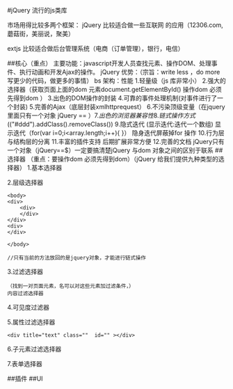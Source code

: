 #jQuery
流行的js类库

市场用得比较多两个框架： jQuery 比较适合做一些互联网 的应用（12306.com,蘑菇街，美丽说，聚美）

extjs 比较适合做后台管理系统（电商（订单管理），银行，电信）

##核心（重点）
	主要功能：javascript开发人员查找元素、操作DOM、处理事件、执行动画和开发Ajax的操作。
	jQuery 优势：（宗旨：write less ，do more 写更少的代码，做更多的事情）
	bs 架构：性能
	1.轻量级（js 库非常小）
	2.强大的选择器（获取页面上面的dom
		元素document.getElementById()
		操作dom 必须先得到dom
	）
	3.出色的DOM操作的封装
	4.可靠的事件处理机制(对事件进行了一个封装)
	5.完善的Ajax（底层封装xmlhttprequest）
	6.不污染顶级变量（在jquery 里面只有一个对象   jQuery  == $）
	7.出色的浏览器兼容性
	8.链式操作方式($("#ddd").addClass().removeClass())
	9.隐式迭代 (显示迭代:迭代一个数组)
		显示迭代（for(var i=0;i<array.length;i++){
		}）
		隐身迭代屏蔽掉for 操作
	10.行为层与结构层的分离
	11.丰富的插件支持  后期扩展非常方便
	12.完善的文档
jQuery只有一个对象（jQuery==$）一定要搞清楚jQuery 与dom 对象之间的区别于联系	
##选择器 （重点：要操作dom 必须先得到dom）（jQuery 给我们提供九种类型的选择器）
1.基本选择器


2.层级选择器
	
	<body>
    <div>
        <div>
        </div>
    </div>
    <div>
    </div>

	</body>

	//只有当前的方法放回的是jquery对象，才能进行链式操作
3.过滤选择器


	（找到一对页面元素，名可以对这些元素加过滤条件，）
	内容过滤选择器
4.可见度过滤器

5.属性过滤选择器
	
	<div title="text" class=""  id="" ></div>
6.子元素过滤选择器

7.表单选择器	
		
		
##插件
##UI